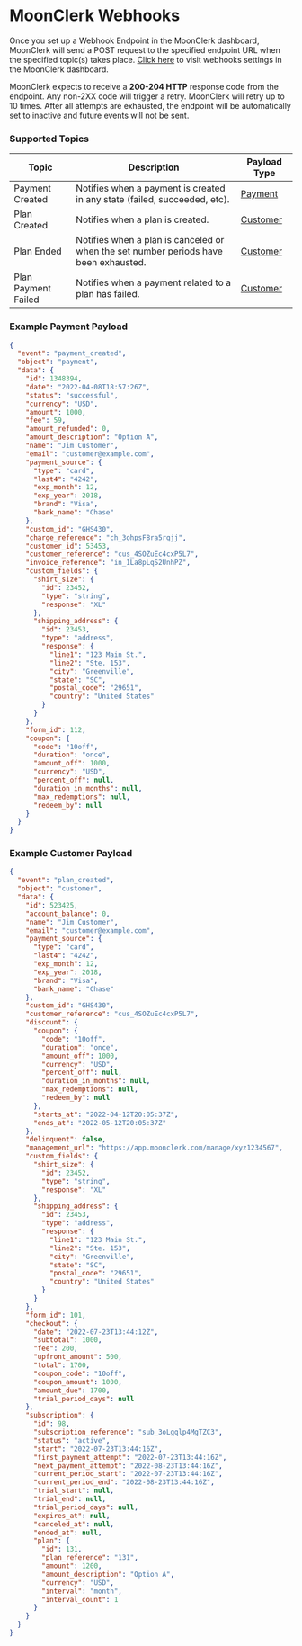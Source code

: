 # MoonClerk Webhooks

Once you set up a Webhook Endpoint in the MoonClerk dashboard, MoonClerk will send a POST request to the specified endpoint URL when the specified topic(s) takes place. [Click here](https://app.moonclerk.com/settings/webhooks) to visit webhooks settings in the MoonClerk dashboard.

MoonClerk expects to receive a **200-204 HTTP** response code from the endpoint. Any non-2XX code will trigger a retry. MoonClerk will retry up to 10 times. After all attempts are exhausted, the endpoint will be automatically set to inactive and future events will not be sent.

### Supported Topics

| Topic               | Description                                                                          | Payload Type                          |
| ------------------- | ------------------------------------------------------------------------------------ | ------------------------------------- |
| Payment Created     | Notifies when a payment is created in any state (failed, succeeded, etc).            | [Payment](#example-payment-payload)   |
| Plan Created        | Notifies when a plan is created.                                                     | [Customer](#example-customer-payload) |
| Plan Ended          | Notifies when a plan is canceled or when the set number periods have been exhausted. | [Customer](#example-customer-payload) |
| Plan Payment Failed | Notifies when a payment related to a plan has failed.                                | [Customer](#example-customer-payload) |

### Example Payment Payload

```json
{
  "event": "payment_created",
  "object": "payment",
  "data": {
    "id": 1348394,
    "date": "2022-04-08T18:57:26Z",
    "status": "successful",
    "currency": "USD",
    "amount": 1000,
    "fee": 59,
    "amount_refunded": 0,
    "amount_description": "Option A",
    "name": "Jim Customer",
    "email": "customer@example.com",
    "payment_source": {
      "type": "card",
      "last4": "4242",
      "exp_month": 12,
      "exp_year": 2018,
      "brand": "Visa",
      "bank_name": "Chase"
    },
    "custom_id": "GHS430",
    "charge_reference": "ch_3ohpsF8ra5rqjj",
    "customer_id": 53453,
    "customer_reference": "cus_4SOZuEc4cxP5L7",
    "invoice_reference": "in_1La8pLqS2UnhPZ",
    "custom_fields": {
      "shirt_size": {
        "id": 23452,
        "type": "string",
        "response": "XL"
      },
      "shipping_address": {
        "id": 23453,
        "type": "address",
        "response": {
          "line1": "123 Main St.",
          "line2": "Ste. 153",
          "city": "Greenville",
          "state": "SC",
          "postal_code": "29651",
          "country": "United States"
        }
      }
    },
    "form_id": 112,
    "coupon": {
      "code": "10off",
      "duration": "once",
      "amount_off": 1000,
      "currency": "USD",
      "percent_off": null,
      "duration_in_months": null,
      "max_redemptions": null,
      "redeem_by": null
    }
  }
}
```

### Example Customer Payload

```json
{
  "event": "plan_created",
  "object": "customer",
  "data": {
    "id": 523425,
    "account_balance": 0,
    "name": "Jim Customer",
    "email": "customer@example.com",
    "payment_source": {
      "type": "card",
      "last4": "4242",
      "exp_month": 12,
      "exp_year": 2018,
      "brand": "Visa",
      "bank_name": "Chase"
    },
    "custom_id": "GHS430",
    "customer_reference": "cus_4SOZuEc4cxP5L7",
    "discount": {
      "coupon": {
        "code": "10off",
        "duration": "once",
        "amount_off": 1000,
        "currency": "USD",
        "percent_off": null,
        "duration_in_months": null,
        "max_redemptions": null,
        "redeem_by": null
      },
      "starts_at": "2022-04-12T20:05:37Z",
      "ends_at": "2022-05-12T20:05:37Z"
    },
    "delinquent": false,
    "management_url": "https://app.moonclerk.com/manage/xyz1234567",
    "custom_fields": {
      "shirt_size": {
        "id": 23452,
        "type": "string",
        "response": "XL"
      },
      "shipping_address": {
        "id": 23453,
        "type": "address",
        "response": {
          "line1": "123 Main St.",
          "line2": "Ste. 153",
          "city": "Greenville",
          "state": "SC",
          "postal_code": "29651",
          "country": "United States"
        }
      }
    },
    "form_id": 101,
    "checkout": {
      "date": "2022-07-23T13:44:12Z",
      "subtotal": 1000,
      "fee": 200,
      "upfront_amount": 500,
      "total": 1700,
      "coupon_code": "10off",
      "coupon_amount": 1000,
      "amount_due": 1700,
      "trial_period_days": null
    },
    "subscription": {
      "id": 98,
      "subscription_reference": "sub_3oLgqlp4MgTZC3",
      "status": "active",
      "start": "2022-07-23T13:44:16Z",
      "first_payment_attempt": "2022-07-23T13:44:16Z",
      "next_payment_attempt": "2022-08-23T13:44:16Z",
      "current_period_start": "2022-07-23T13:44:16Z",
      "current_period_end": "2022-08-23T13:44:16Z",
      "trial_start": null,
      "trial_end": null,
      "trial_period_days": null,
      "expires_at": null,
      "canceled_at": null,
      "ended_at": null,
      "plan": {
        "id": 131,
        "plan_reference": "131",
        "amount": 1200,
        "amount_description": "Option A",
        "currency": "USD",
        "interval": "month",
        "interval_count": 1
      }
    }
  }
}
```
